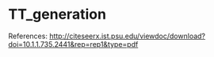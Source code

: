 # TT_generation

References:
http://citeseerx.ist.psu.edu/viewdoc/download?doi=10.1.1.735.2441&rep=rep1&type=pdf
